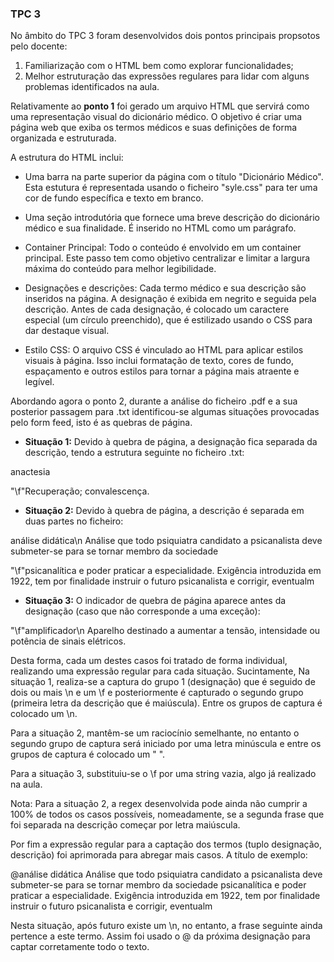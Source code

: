 ### TPC 3

No âmbito do TPC 3 foram desenvolvidos dois pontos principais propsotos pelo docente:

1. Familiarização com o HTML bem como explorar funcionalidades;
2. Melhor estruturação das expressões regulares para lidar com alguns problemas identificados na aula.


Relativamente ao **ponto 1** foi gerado um arquivo HTML que servirá como uma representação visual do dicionário médico. O objetivo é criar uma página web que exiba os termos médicos e suas definições de forma organizada e estruturada.

A estrutura do HTML inclui:

- Uma barra na parte superior da página com o título "Dicionário Médico". Esta estutura é representada usando o ficheiro "syle.css" para ter uma cor de fundo específica e texto em branco.

- Uma seção introdutória que fornece uma breve descrição do dicionário médico e sua finalidade. É inserido no HTML como um parágrafo.

- Container Principal: Todo o conteúdo é envolvido em um container principal. Este passo tem como objetivo centralizar e limitar a largura máxima do conteúdo para melhor legibilidade.

- Designações e descrições: Cada termo médico e sua descrição são inseridos na página. A designação é exibida em negrito e seguida pela descrição. Antes de cada designação, é colocado um caractere especial (um círculo preenchido), que é estilizado usando o CSS para dar destaque visual.

- Estilo CSS: O arquivo CSS é vinculado ao HTML para aplicar estilos visuais à página. Isso inclui formatação de texto, cores de fundo, espaçamento e outros estilos para tornar a página mais atraente e legível.


Abordando agora o ponto 2, durante a análise do ficheiro .pdf e a sua posterior passagem para .txt identificou-se algumas situações provocadas pelo form feed, isto é as quebras de página.

- **Situação 1:** Devido à quebra de página, a designação fica separada da descrição, tendo a estrutura seguinte no ficheiro .txt:

anactesia

"\f"Recuperação; convalescença.


- **Situação 2:** Devido à quebra de página, a descrição é separada em duas partes no ficheiro:

análise didática\n
Análise que todo psiquiatra candidato a psicanalista deve submeter-se para se tornar membro da sociedade

"\f"psicanalítica e poder praticar a especialidade. Exigência introduzida em 1922, tem por finalidade instruir o futuro
psicanalista e corrigir, eventualm

- **Situação 3:** O indicador de quebra de página aparece antes da designação (caso que não corresponde a uma exceção):

"\f"amplificador\n
Aparelho destinado a aumentar a tensão, intensidade ou potência de sinais elétricos.

Desta forma, cada um destes casos foi tratado de forma individual, realizando uma expressão regular para cada situação. Sucintamente, Na situação 1, realiza-se a captura do grupo 1 (designação) que é seguido de dois ou mais \n e um \f e posteriormente é capturado o segundo grupo (primeira letra da descrição que é maiúscula). Entre os grupos de captura é colocado um \n.

Para a situação 2, mantêm-se um raciocínio semelhante, no entanto o segundo grupo de captura será iniciado por uma letra minúscula e entre os grupos de captura é colocado um " ".

Para a situação 3, substituiu-se o \f por uma string vazia, algo já realizado na aula.

Nota: Para a situação 2, a regex desenvolvida pode ainda não cumprir a 100% de todos os casos possíveis, nomeadamente, se a segunda frase que foi separada na descrição começar por letra maiúscula.

Por fim a expressão regular para a captação dos termos (tuplo designação, descrição) foi aprimorada para abregar mais casos. A título de exemplo:

@análise didática
Análise que todo psiquiatra candidato a psicanalista deve submeter-se para se tornar membro da sociedade psicanalítica e poder praticar a especialidade. Exigência introduzida em 1922, tem por finalidade instruir o futuro
psicanalista e corrigir, eventualm

Nesta situação, após futuro existe um \n, no entanto, a frase seguinte ainda pertence a este termo. Assim foi usado o @ da próxima designação para captar corretamente todo o texto.
